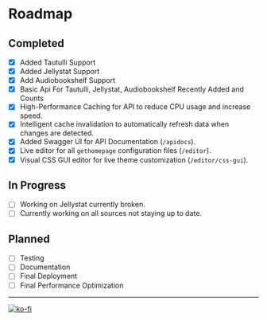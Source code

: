 # Roadmap

## Completed
- [x] Added Tautulli Support
- [x] Added Jellystat Support
- [x] Add Audiobookshelf Support
- [x] Basic Api For Tautulli, Jellystat, Audiobookshelf Recently Added and Counts
- [x] High-Performance Caching for API to reduce CPU usage and increase speed.
- [x] Intelligent cache invalidation to automatically refresh data when changes are detected.
- [x] Added Swagger UI for API Documentation (`/apidocs`).
- [x] Live editor for all `gethomepage` configuration files (`/editor`).
- [x] Visual CSS GUI editor for live theme customization (`/editor/css-gui`).

## In Progress
- [ ] Working on Jellystat currently broken.
- [ ] Currently working on all sources not staying up to date. 

## Planned
- [ ] Testing
- [ ] Documentation
- [ ] Final Deployment
- [ ] Final Performance Optimization

---

[![ko-fi](https://ko-fi.com/img/githubbutton_sm.svg)](https://ko-fi.com/S6S6S178E)
